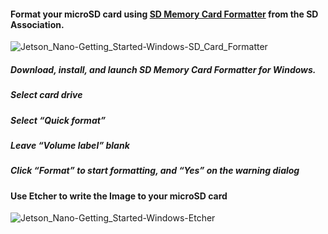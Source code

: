 #### Format your microSD card using [SD Memory Card Formatter](https://www.sdcard.org/downloads/formatter/eula_windows/) from the SD Association.
![Jetson_Nano-Getting_Started-Windows-SD_Card_Formatter](https://user-images.githubusercontent.com/53148219/68956250-a63a0b00-0802-11ea-92b2-7442bafe9ab0.png)
##### Download, install, and launch SD Memory Card Formatter for Windows.
##### Select card drive
##### Select “Quick format”
##### Leave “Volume label” blank
##### Click “Format” to start formatting, and “Yes” on the warning dialog
#### Use Etcher to write the Image to your microSD card
![Jetson_Nano-Getting_Started-Windows-Etcher](https://user-images.githubusercontent.com/53148219/68956857-d7670b00-0803-11ea-908b-ab1bc38d5520.png)
